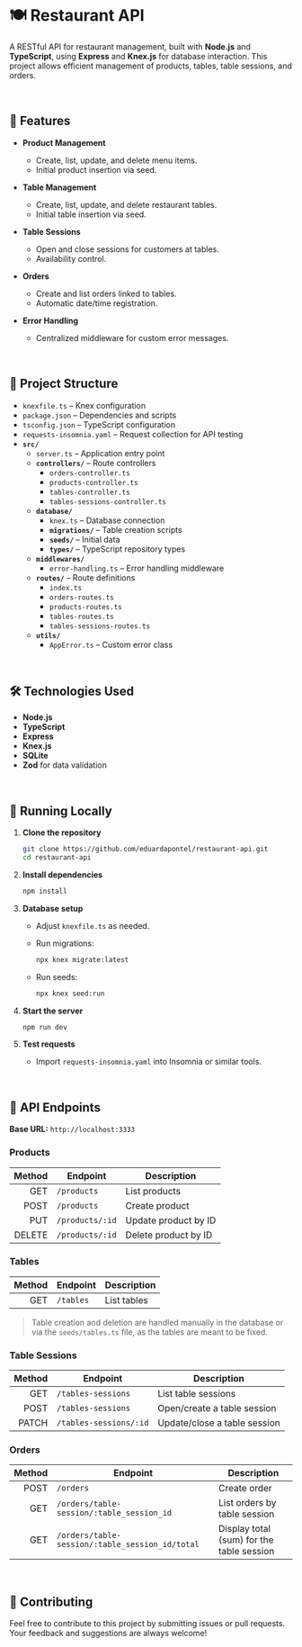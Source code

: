 # 🍽️ Restaurant API

A RESTful API for restaurant management, built with **Node.js** and **TypeScript**, using **Express** and **Knex.js** for database interaction. This project allows efficient management of products, tables, table sessions, and orders.

<br>

## 📌 Features

- **Product Management**
  - Create, list, update, and delete menu items.
  - Initial product insertion via seed.

- **Table Management**
  - Create, list, update, and delete restaurant tables.
  - Initial table insertion via seed.

- **Table Sessions**
  - Open and close sessions for customers at tables.
  - Availability control.

- **Orders**
  - Create and list orders linked to tables.
  - Automatic date/time registration.

- **Error Handling**
  - Centralized middleware for custom error messages.
 
<br>

## 📂 Project Structure

- `knexfile.ts` – Knex configuration
- `package.json` – Dependencies and scripts
- `tsconfig.json` – TypeScript configuration
- `requests-insomnia.yaml` – Request collection for API testing
- **`src/`**
  - `server.ts` – Application entry point
  - **`controllers/`** – Route controllers
    - `orders-controller.ts`
    - `products-controller.ts`
    - `tables-controller.ts`
    - `tables-sessions-controller.ts`
  - **`database/`**
    - `knex.ts` – Database connection
    - **`migrations/`** – Table creation scripts
    - **`seeds/`** – Initial data
    - **`types/`** – TypeScript repository types
  - **`middlewares/`**
    - `error-handling.ts` – Error handling middleware
  - **`routes/`** – Route definitions
    - `index.ts`
    - `orders-routes.ts`
    - `products-routes.ts`
    - `tables-routes.ts`
    - `tables-sessions-routes.ts`
  - **`utils/`**
    - `AppError.ts` – Custom error class

<br>

## 🛠️ Technologies Used

- **Node.js**
- **TypeScript**
- **Express**
- **Knex.js**
- **SQLite**
- **Zod** for data validation

<br>

## 🚀 Running Locally

1. **Clone the repository**

    ```bash
    git clone https://github.com/eduardapontel/restaurant-api.git
    cd restaurant-api
    ```

2. **Install dependencies**

    ```bash
    npm install
    ```

3. **Database setup**

    - Adjust `knexfile.ts` as needed.
    - Run migrations:
    
      ```bash
      npx knex migrate:latest
      ```

    - Run seeds:
    
      ```bash
      npx knex seed:run
      ```

4. **Start the server**

    ```bash
    npm run dev
    ```

5. **Test requests**

    - Import `requests-insomnia.yaml` into Insomnia or similar tools.

<br>

## 📡 API Endpoints

**Base URL:** `http://localhost:3333`

### Products
| Method | Endpoint        | Description                 |
|-------:|-----------------|-----------------------------|
| GET    | `/products`     | List products               |
| POST   | `/products`     | Create product              |
| PUT    | `/products/:id` | Update product by ID        |
| DELETE | `/products/:id` | Delete product by ID        |

### Tables
| Method | Endpoint    | Description            |
|-------:|-------------|------------------------|
| GET    | `/tables`   | List tables            |

> Table creation and deletion are handled manually in the database or via the `seeds/tables.ts` file, as the tables are meant to be fixed.

### Table Sessions
| Method | Endpoint                   | Description                     |
|-------:|----------------------------|---------------------------------|
| GET    | `/tables-sessions`         | List table sessions             |
| POST   | `/tables-sessions`         | Open/create a table session     |
| PATCH  | `/tables-sessions/:id`     | Update/close a table session    |

### Orders
| Method | Endpoint                                       | Description                                    |
|-------:|------------------------------------------------|------------------------------------------------|
| POST   | `/orders`                                      | Create order                                   |
| GET    | `/orders/table-session/:table_session_id`      | List orders by table session                   |
| GET    | `/orders/table-session/:table_session_id/total`| Display total (sum) for the table session      |


<br>

## 🤝 Contributing 

Feel free to contribute to this project by submitting issues or pull requests. Your feedback and suggestions are always welcome!
